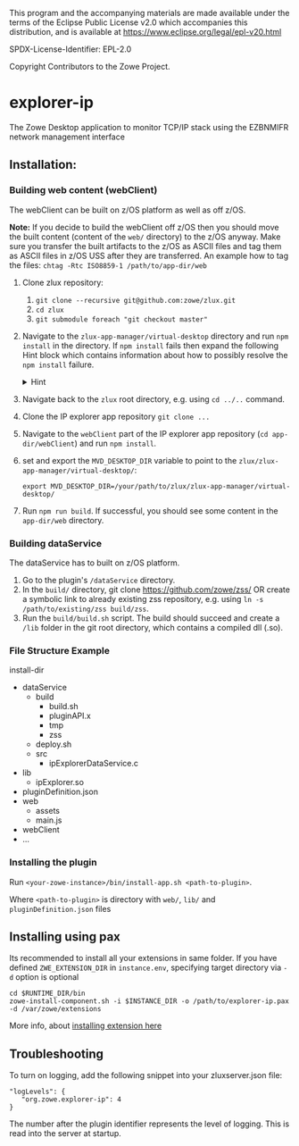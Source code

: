 This program and the accompanying materials are
made available under the terms of the Eclipse Public License v2.0 which accompanies
this distribution, and is available at https://www.eclipse.org/legal/epl-v20.html

SPDX-License-Identifier: EPL-2.0

Copyright Contributors to the Zowe Project.
# explorer-ip
The Zowe Desktop application to monitor TCP/IP stack using the EZBNMIFR network management interface

## Installation:
### Building web content (webClient)
The webClient can be built on z/OS platform as well as off z/OS. 

**Note:** If you decide to build the webClient off z/OS then you should move the built content (content of the `web/` directory) to the z/OS anyway. Make sure you transfer the built artifacts to the z/OS as ASCII files and tag them as ASCII files in z/OS USS after they are transferred. An example how to tag the files: `chtag -Rtc ISO8859-1 /path/to/app-dir/web`  

1. Clone zlux repository:
    1. `git clone --recursive git@github.com:zowe/zlux.git`
    2. `cd zlux`
    3. `git submodule foreach "git checkout master"`

2. Navigate to the `zlux-app-manager/virtual-desktop` directory and run `npm install` in the directory. If `npm install` fails then expand the following Hint block which contains information about how to possibly resolve the `npm install` failure.
   <details><summary>Hint</summary>
    
    1. If you get the following failure:
        ```bash
        npm ERR! Error while executing:
        npm ERR! /C/Rocket/bin/git ls-remote -h -t https://github.com/zowe/zlux-widgets.git
        npm ERR!
        npm ERR! fatal: unable to access 'https://github.com/zowe/zlux-widgets.git/': SSL certificate problem: unable to get local issuer certificate
        npm ERR!
        npm ERR! exited with error code: 128      
        ```
        then it could mean that your local git is not properly configured to access github via **https**. Either configure your local git to access github using **https** or if you use **ssl** to access github then you can try to modify the `zlux-app-manager/virtual-desktop/package.json` file so that you change `git+https://github.com/zowe/zlux-widgets.git` to `git+git@github.com:zowe/zlux-widgets.git` in the line [here](https://github.com/zowe/zlux-app-manager/blob/1556eeac4ef844022bb60fa4dc2d75f2d09091a0/virtual-desktop/package.json#L32). 
    2. After configuring **https** or changing the package.json, please run the `npm install` again.
    3. If it's installed sucessfully, you should see a message like:
        ```
        added 827 packages from 391 contributors and audited 833 packages in 54.331s
        ```
   </details>
3. Navigate back to the `zlux` root directory, e.g. using `cd ../..` command.
4. Clone the IP explorer app repository `git clone ...`
5. Navigate to the `webClient` part of the IP explorer app repository (`cd app-dir/webClient`) and run `npm install`.
6. set and export the `MVD_DESKTOP_DIR` variable to point to the `zlux/zlux-app-manager/virtual-desktop/`:
   ```
   export MVD_DESKTOP_DIR=/your/path/to/zlux/zlux-app-manager/virtual-desktop/
   ```
7. Run `npm run build`. If successful, you should see some content in the `app-dir/web` directory. 

### Building dataService
The dataService has to built on z/OS platform.
1. Go to the plugin's `/dataService` directory.
2. In the `build/` directory, git clone https://github.com/zowe/zss/ OR create a symbolic link to already existing zss repository, e.g. using `ln -s /path/to/existing/zss build/zss`.
3. Run the `build/build.sh` script. The build should succeed and create a `/lib` folder in the git root directory, which contains a compiled dll (.so).

### File Structure Example
install-dir
  - dataService
    - build
      - build.sh
      - pluginAPI.x
      - tmp
      - zss
    - deploy.sh
    - src
      - ipExplorerDataService.c
  - lib
    - ipExplorer.so
  - pluginDefinition.json
  - web
    - assets
    - main.js
  - webClient
  - ...

### Installing the plugin
Run `<your-zowe-instance>/bin/install-app.sh <path-to-plugin>`.

Where `<path-to-plugin>` is directory with `web/`, `lib/` and `pluginDefinition.json` files

## Installing using pax
Its recommended to install all your extensions in same folder. 
If you have defined `ZWE_EXTENSION_DIR` in `instance.env`, specifying target directory via `-d` option is optional
```
cd $RUNTIME_DIR/bin
zowe-install-component.sh -i $INSTANCE_DIR -o /path/to/explorer-ip.pax -d /var/zowe/extensions
```
More info, about [installing extension here](https://docs.zowe.org/stable/extend/install-configure-zos-extensions.html#install-with-zowe-install-component-sh-technical-preview)

## Troubleshooting
To turn on logging, add the following snippet into your zluxserver.json file:

```
"logLevels": {
   "org.zowe.explorer-ip": 4
}
```

The number after the plugin identifier represents the level of logging. This is read into the server at startup.

